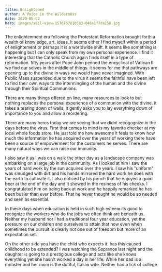 ```yaml
---
title: Enlightened
author: A Voice in the Wilderness
date: 2020-05-02
hero: images/soil-view-1576767810583-046a1f7da256.jpg
---
```

The enlightenment era following the Protestant Reformation brought forth a wealth of knowledge, art, ideas. It seems either I find myself within a period of enlightement or perhaps it is a worldwide shift. It seems like something is happening but I can only speak from my own personal experience. I find it interesting that the Catholic Church again finds itself in a type of reformation. fifty years after Pope John penned the encyclical of Vatican II we find our selves in the middle of things. it seems for me that pathways are opening up to the divine in ways we would have never imagined. With Public Mass suspended due to the virus it seems the faithful have been left to find their own ways to the intermingling of the human and the divine through their Spiritual Communions. 

There are many things offered on line, many resources to look to but nothing replaces the personal experience of a communion with the divine. it takes a tearing down of walls, it gently asks you to lay everything down of importance to you and allow a reordering.

There are many heros today we are seeing that we didnt recogognize in the days before the virus. First that comes to mind is my favorite checker at my local whole foods store. He just told me how awesome it feels to know how much the information he has acquired over the years of working there have been a source of empowerment for the customers he serves. There are many natural ways we can raise our immunity.

 I also saw it as I was on a walk the other day as a landscape company was embarking on a large job in the community. As I looked at him I saw the years of hard work by the sun acquired over the years. I saw his "uniform" was smudged with dirt and his hands mirrored the hard work he does with the earth to cultivate it. I also noticed by his ponch that he enjoyed a good beer at the end of the day and it showed in the rosiness of his cheeks. I congratulated him on being back at work and he happily remarked he has been busier than ever before. That he never thought he would be so needed and seen as essential.

In these days when education is held in such high esteem its good to recognize the workers who do the jobs we often think are beneath us. Neither my husband nor I had a traditional four year education, yet the pressure on our children and ourselves to attain that now even when sometimes the pursuit is clearly not one out of freedom but more of an expectation set. 

On the other side you have the child who expects it. has this caused childhood to be extended? I was watching the Sopranos last night and the daughter is going to a prestigious college and acts like she knows everything yet she hasn't worked a day in her life. While her dad is a mobster and her mom is the dutiful, Italian wife. Neither had a lick of college